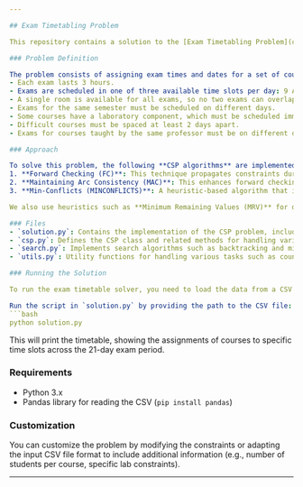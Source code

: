 ```yaml
---

## Exam Timetabling Problem

This repository contains a solution to the [Exam Timetabling Problem](chrome-extension://oemmndcbldboiebfnladdacbdfmadadm/https://cgi.di.uoa.gr/~ys02/askiseis2024/h3-2024.pdf) using **Constraint Satisfaction Problems (CSPs)**. It was part of the 2024-2025 [AI1 course](https://cgi.di.uoa.gr/~ys02/) The goal is to generate an exam timetable for a given set of courses, professors, and constraints, such as room availability, professor schedules, and student workload, all while adhering to specific rules like avoiding conflicts between courses from the same semester or professor.

### Problem Definition

The problem consists of assigning exam times and dates for a set of courses during a 21-day examination period, with the following constraints:
- Each exam lasts 3 hours.
- Exams are scheduled in one of three available time slots per day: 9 AM - 12 PM, 12 PM - 3 PM, or 3 PM - 6 PM.
- A single room is available for all exams, so no two exams can overlap in time.
- Exams for the same semester must be scheduled on different days.
- Some courses have a laboratory component, which must be scheduled immediately after the theory exam on the same day.
- Difficult courses must be spaced at least 2 days apart.
- Exams for courses taught by the same professor must be on different days.

### Approach

To solve this problem, the following **CSP algorithms** are implemented and applied:
1. **Forward Checking (FC)**: This technique propagates constraints during the assignment process, checking if an assignment is consistent with the existing ones.
2. **Maintaining Arc Consistency (MAC)**: This enhances forward checking by ensuring that all variable domains are arc-consistent before each assignment.
3. **Min-Conflicts (MINCONFLICTS)**: A heuristic-based algorithm that iteratively selects variables with the most conflicts and assigns them values that minimize conflicts.

We also use heuristics such as **Minimum Remaining Values (MRV)** for dynamic variable ordering and **Least Constraining Value (LCV)** for value ordering.

### Files
- `solution.py`: Contains the implementation of the CSP problem, including loading the course data, defining the CSP model, and solving the timetable problem using the algorithms.
- `csp.py`: Defines the CSP class and related methods for handling variable assignments, constraints, and inference techniques like forward checking and arc consistency.
- `search.py`: Implements search algorithms such as backtracking and min-conflicts for CSP solutions.
- `utils.py`: Utility functions for handling various tasks such as counting, removing duplicates, and handling statistical operations.

### Running the Solution

To run the exam timetable solver, you need to load the data from a CSV file that contains the course information. The solution uses **Pandas** to read the CSV and organize the data into the correct format.

Run the script in `solution.py` by providing the path to the CSV file:
```bash
python solution.py
```

This will print the timetable, showing the assignments of courses to specific time slots across the 21-day exam period.

### Requirements
- Python 3.x
- Pandas library for reading the CSV (`pip install pandas`)

### Customization
You can customize the problem by modifying the constraints or adapting the input CSV file format to include additional information (e.g., number of students per course, specific lab constraints).

---
```

